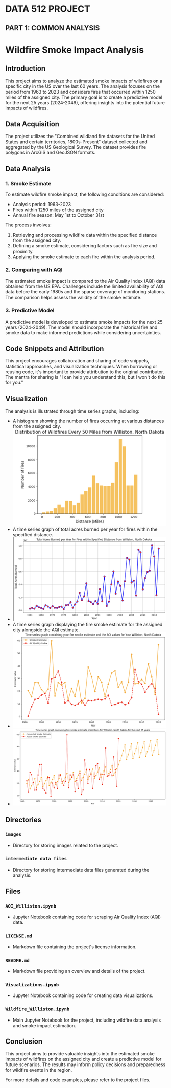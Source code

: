 # DATA 512 PROJECT

## PART 1: COMMON ANALYSIS

# Wildfire Smoke Impact Analysis

## Introduction

This project aims to analyze the estimated smoke impacts of wildfires on a specific city in the US over the last 60 years. The analysis focuses on the period from 1963 to 2023 and considers fires that occurred within 1250 miles of the assigned city. The primary goal is to create a predictive model for the next 25 years (2024-2049), offering insights into the potential future impacts of wildfires.

## Data Acquisition

The project utilizes the "Combined wildland fire datasets for the United States and certain territories, 1800s-Present" dataset collected and aggregated by the US Geological Survey. The dataset provides fire polygons in ArcGIS and GeoJSON formats.

## Data Analysis

### 1. Smoke Estimate

To estimate wildfire smoke impact, the following conditions are considered:
- Analysis period: 1963-2023
- Fires within 1250 miles of the assigned city
- Annual fire season: May 1st to October 31st

The process involves:
1. Retrieving and processing wildfire data within the specified distance from the assigned city.
2. Defining a smoke estimate, considering factors such as fire size and proximity.
3. Applying the smoke estimate to each fire within the analysis period.

### 2. Comparing with AQI

The estimated smoke impact is compared to the Air Quality Index (AQI) data obtained from the US EPA. Challenges include the limited availability of AQI data before the early 1980s and the sparse coverage of monitoring stations. The comparison helps assess the validity of the smoke estimate.

### 3. Predictive Model

A predictive model is developed to estimate smoke impacts for the next 25 years (2024-2049). The model should incorporate the historical fire and smoke data to make informed predictions while considering uncertainties.

## Code Snippets and Attribution

This project encourages collaboration and sharing of code snippets, statistical approaches, and visualization techniques. When borrowing or reusing code, it's important to provide attribution to the original contributor. The mantra for sharing is "I can help you understand this, but I won't do this for you."

## Visualization

The analysis is illustrated through time series graphs, including:
- A histogram showing the number of fires occurring at various distances from the assigned city.
![Plot](images/Q1.png)
- A time series graph of total acres burned per year for fires within the specified distance.
- ![Plot](images/Q2.png)
- A time series graph displaying the fire smoke estimate for the assigned city alongside the AQI estimate.
- ![Plot](images/Q3.png)
- ![Plot](images/Q4.png)


## Directories

### `images`

- Directory for storing images related to the project.

### `intermediate data files`

- Directory for storing intermediate data files generated during the analysis.

## Files

### `AQI_Williston.ipynb`

- Jupyter Notebook containing code for scraping Air Quality Index (AQI) data.

### `LICENSE.md`

- Markdown file containing the project's license information.

### `README.md`

- Markdown file providing an overview and details of the project.

### `Visualizations.ipynb`

- Jupyter Notebook containing code for creating data visualizations.

### `Wildfire_Williston.ipynb`

- Main Jupyter Notebook for the project, including wildfire data analysis and smoke impact estimation.


## Conclusion

This project aims to provide valuable insights into the estimated smoke impacts of wildfires on the assigned city and create a predictive model for future scenarios. The results may inform policy decisions and preparedness for wildfire events in the region.

For more details and code examples, please refer to the project files.
